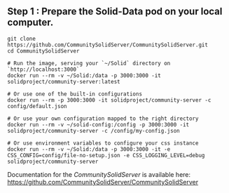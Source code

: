 ## Step 1 : Prepare the Solid-Data pod on your local computer.

```
git clone https://github.com/CommunitySolidServer/CommunitySolidServer.git
cd CommunitySolidServer

# Run the image, serving your `~/Solid` directory on `http://localhost:3000`
docker run --rm -v ~/Solid:/data -p 3000:3000 -it solidproject/community-server:latest

# Or use one of the built-in configurations
docker run --rm -p 3000:3000 -it solidproject/community-server -c config/default.json

# Or use your own configuration mapped to the right directory
docker run --rm -v ~/solid-config:/config -p 3000:3000 -it solidproject/community-server -c /config/my-config.json

# Or use environment variables to configure your css instance
docker run --rm -v ~/Solid:/data -p 3000:3000 -it -e CSS_CONFIG=config/file-no-setup.json -e CSS_LOGGING_LEVEL=debug solidproject/community-server
```

Documentation for the _CommunitySolidServer_ is available here:
https://github.com/CommunitySolidServer/CommunitySolidServer